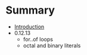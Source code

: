 # Summary

* [Introduction](README.md)
* 0.12.13
   * for..of loops
   * octal and binary literals

